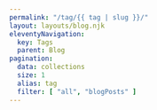 ```yaml
---
permalink: "/tag/{{ tag | slug }}/"
layout: layouts/blog.njk
eleventyNavigation:
  key: Tags
  parent: Blog
pagination:
  data: collections
  size: 1
  alias: tag
  filter: [ "all", "blogPosts" ]
---
```

